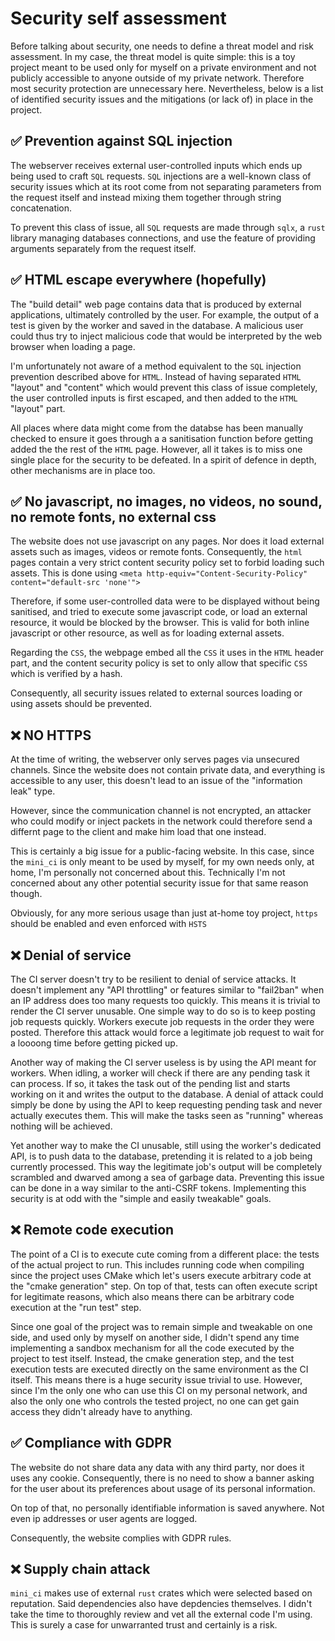 # Security self assessment

Before talking about security, one needs to define a threat model and risk assessment. In my case, the threat
model is quite simple: this is a toy project meant to be used only for myself on a private environment and not
publicly accessible to anyone outside of my private network. Therefore most security protection are
unnecessary here. Nevertheless, below is a list of identified security issues and the mitigations (or lack of)
in place in the project.

## ✅ Prevention against SQL injection

The webserver receives external user-controlled inputs which ends up being used to craft `SQL` requests.
`SQL` injections are a well-known class of security issues which at its root come from not separating
parameters from the request itself and instead mixing them together through string concatenation.

To prevent this class of issue, all `SQL` requests are made through `sqlx`, a `rust` library managing
databases connections, and use the feature of providing arguments separately from the request itself.

## ✅ HTML escape everywhere (hopefully)

The "build detail" web page contains data that is produced by external applications, ultimately controlled
by the user. For example, the output of a test is given by the worker and saved in the database. A malicious
user could thus try to inject malicious code that would be interpreted by the web browser when loading a
page.

I'm unfortunately not aware of a method equivalent to the `SQL` injection prevention described above for
`HTML`. Instead of having separated `HTML` "layout" and "content" which would prevent this class of issue
completely, the user controlled inputs is first escaped, and then added to the `HTML` "layout" part.

All places where data might come from the databse has been manually checked to ensure it goes through a
a sanitisation function before getting added the the rest of the `HTML` page. However, all it takes is
to miss one single place for the security to be defeated. In a spirit of defence in depth, other
mechanisms are in place too.

## ✅ No javascript, no images, no videos, no sound, no remote fonts, no external css

The website does not use javascript on any pages. Nor does it load external assets such as images, videos or
remote fonts. Consequently, the `html` pages contain a very strict content security policy set to forbid
loading such assets. This is done using `<meta http-equiv="Content-Security-Policy" content="default-src 'none'">`

Therefore, if some user-controlled data were to be displayed without being sanitised, and tried to execute
some javascript code, or load an external resource, it would be blocked by the browser. This is valid for both
inline javascript or other resource, as well as for loading external assets.

Regarding the `CSS`, the webpage embed all the `CSS` it uses in the `HTML` header part, and the content security
policy is set to only allow that specific `CSS` which is verified by a hash.

Consequently, all security issues related to external sources loading or using assets should be prevented.

## ❌ NO HTTPS

At the time of writing, the webserver only serves pages via unsecured channels. Since the website does not
contain private data, and everything is accessible to any user, this doesn't lead to an issue of the
"information leak" type.

However, since the communication channel is not encrypted, an attacker who could modify or inject packets
in the network could therefore send a differnt page to the client and make him load that one instead.

This is certainly a big issue for a public-facing website. In this case, since the `mini_ci` is only
meant to be used by myself, for my own needs only, at home, I'm personally not concerned about this.
Technically I'm not concerned about any other potential security issue for that same reason though.

Obviously, for any more serious usage than just at-home toy project, `https` should be enabled and even
enforced with `HSTS`

## ❌ Denial of service

The CI server doesn't try to be resilient to denial of service attacks. It doesn't implement any "API
throttling" or features similar to "fail2ban" when an IP address does too many requests too quickly.  This
means it is trivial to render the CI server unusable. One simple way to do so is to keep posting job requests
quickly. Workers execute job requests in the order they were posted. Therefore this attack would force a
legitimate job request to wait for a loooong time before getting picked up.

Another way of making the CI server useless is by using the API meant for workers. When idling, a worker will
check if there are any pending task it can process. If so, it takes the task out of the pending list and starts
working on it and writes the output to the database. A denial of attack could simply be done by using the API
to keep requesting pending task and never actually executes them. This will make the tasks seen as "running"
whereas nothing will be achieved.

Yet another way to make the CI unusable, still using the worker's dedicated API, is to push data to the database,
pretending it is related to a job being currently processed. This way the legitimate job's output will be completely
scrambled and dwarved among a sea of garbage data. Preventing this issue can be done in a way similar to the
anti-CSRF tokens. Implementing this security is at odd with the "simple and easily tweakable" goals.

## ❌ Remote code execution

The point of a CI is to execute cute coming from a different place: the tests of the actual project to
run. This includes running code when compiling since the project uses CMake which let's users execute
arbitrary code at the "cmake generation" step. On top of that, tests can often execute script for legitimate
reasons, which also means there can be arbitrary code execution at the "run test" step.

Since one goal of the project was to remain simple and tweakable on one side, and used only by myself on
another side, I didn't spend any time implementing a sandbox mechanism for all the code executed by the
project to test itself. Instead, the cmake generation step, and the test execution tests are executed directly
on the same environment as the CI itself. This means there is a huge security issue trivial to use. However,
since I'm the only one who can use this CI on my personal network, and also the only one who controls the
tested project, no one can get gain access they didn't already have to anything.

## ✅ Compliance with GDPR

The website do not share data any data with any third party, nor does it uses any cookie. Consequently, there
is no need to show a banner asking for the user about its preferences about usage of its personal information.

On top of that, no personally identifiable information is saved anywhere. Not even ip addresses or user agents
are logged.

Consequently, the website complies with GDPR rules.

## ❌ Supply chain attack

`mini_ci` makes use of external `rust` crates which were selected based on reputation. Said dependencies also
have depdencies themselves. I didn't take the time to thoroughly review and vet all the external code I'm using.
This is surely a case for unwarranted trust and certainly is a risk.
